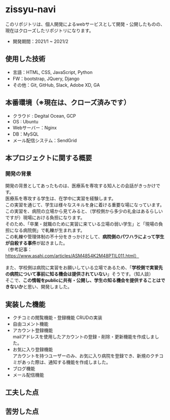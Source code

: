 # zissyu-navi
このリポジトリは、個人開発によるwebサービスとして開発・公開したものの、現在はクローズしたリポジトリになります。
- 開発期間：2021/1 ~ 2021/2

## 使用した技術
- 言語：HTML, CSS, JavaScript, Python
- FW：bootstrap, JQuery, Django
- その他：Git, GitHub, Slack, Adobe XD, GA

## 本番環境（※現在は、クローズ済みです）
- クラウド : Degital Ocean, GCP
- OS : Ubuntu
- Webサーバー：Nginx
- DB：MySQL
- メール配信システム：SendGrid

## 本プロジェクトに関する概要
### 開発の背景
開発の背景としてあったものは、医療系を専攻する知人との会話がきっかけです。<br>
医療系を専攻する学生は、在学中に実習を経験します。<br>
この実習を通じて、学生は様々なスキルを身に着ける重要な場になっています。<br>
この実習を、病院の立場から見てみると、（学校側から多少の礼金はあるらしいですが）現場における負担になります。<br>
そのため、「卒業・就職のために実習に来ている立場の弱い学生」と「現場の負担になる病院側」で軋轢が生まれます。<br>
この軋轢や管理体制の不十分をきっかけとして、**病院側のパワハラによって学生が自殺する事件**が起きました。<br>
（参考記事：https://www.asahi.com/articles/ASM4854K2M48PTIL011.html）
<br><br>
また、学校側は病院に実習をお願いしている立場であるため、「**学校側で実習先の病院について事前に知る機会は提供されていない**」そうです。（知人談）<br>
そこで、**この情報をpublicに共有・公開し、学生の知る機会を提供することはできないか**と思い、開発しました。
## 実装した機能
- クチコミの閲覧機能・登録機能
CRUDの実装
- 自由コメント機能
- アカウント登録機能<br>
mailアドレスを使用したアカウントの登録・削除・更新機能を作成しました。
- お気に入り登録機能 <br>
アカウントを持つユーザーのみ、お気に入り病院を登録でき、新規のクチコミがあった際は、通知する機能を作成しました。
- ブログ機能
- メール配信機能
## 工夫した点
## 苦労した点
